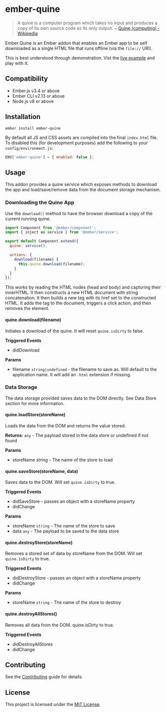 ember-quine
==============================================================================

> A quine is a computer program which takes no input and produces a copy of its
> own source code as its only output.
> ~ [Quine (computing) - Wikipedia](https://en.wikipedia.org/wiki/Quine_(computing))

Ember Quine is an Ember addon that enables an Ember app to be self downloaded
as a single HTML file that runs offline (via the `file://` URI).

This is best understood through demonstration. Vist the
[live example](https://sukima.github.io/ember-quine/) and play with it.


Compatibility
------------------------------------------------------------------------------

* Ember.js v3.4 or above
* Ember CLI v2.13 or above
* Node.js v8 or above


Installation
------------------------------------------------------------------------------

```
ember install ember-quine
```

By default all JS and CSS assets are compiled into the final `index.html` file.
To disabled this (for development purposes) add the following to your
`config/environment.js`:

```js
ENV['ember-quine'] = { enabled: false };
```

Usage
------------------------------------------------------------------------------

This addon provides a quine service which exposes methods to download the app
and load/save/remove data from the document storage mechanism.

### Downloading the Quine App

Use the `download()` method to have the browser download a copy of the current
running quine.

```js
import Component from '@ember/component';
import { inject as service } from '@ember/service';

export default Component.extend({
  quine: service(),

  actions: {
    download(filename) {
      this.quine.download(filename);
    }
  }
});
```

This works by reading the HTML nodes (head and body) and capturing their
innerHTML. It then constructs a new HTML document with string concatenation. It
then builds a new <a> tag with its href set to the constructed HTML. It adds
the tag to the document, triggers a click action, and then removes the element.

#### quine.download(filename)

Initiates a download of the quine. It will reset `quine.isDirty` to false.

**Triggered Events**

* didDownload

**Params**

* filename `string|undefined` - the filename to save as. Will default to the
  application name. It will add an `.html` extension if missing.

### Data Storage

The data storage provided saves data to the DOM directly. See Data Store
section for more information.

#### quine.loadStore(storeName)

Loads the data from the DOM and returns the value stored.

**Returns**: `any` - The payload stored in the data store or undefined if not
found

**Params**

* storeName string - The name of the store to load

#### quine.saveStore(storeName, data)

Saves data to the DOM. Will set `quine.isDirty` to true.

**Triggered Events**

* didSaveStore - passes an object with a storeName property
* didChange

**Params**

* storeName `string` - The name of the store to save
* data `any` - The payload to be saved to the data store

#### quine.destroyStore(storeName)

Removes a stored set of data by storeName from the DOM. Will set
`quine.isDirty` to true.

**Triggered Events**

* didDestroyStore - passes an object with a storeName property
* didChange

**Params**

* storeName `string` - The name of the store to destroy

#### quine.destroyAllStores()

Removes all data from the DOM. quine.isDirty to true.

**Triggered Events**

* didDestroyAllStores
* didChange


Contributing
------------------------------------------------------------------------------

See the [Contributing](CONTRIBUTING.md) guide for details.


License
------------------------------------------------------------------------------

This project is licensed under the [MIT License](LICENSE.md).
